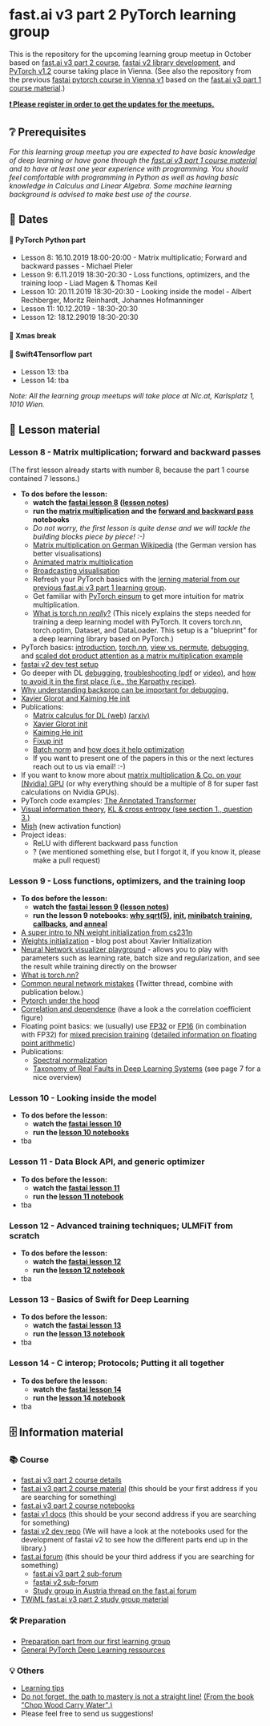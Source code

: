 # fast.ai v3 part 2 PyTorch learning group
This is the repository for the upcoming learning group meetup in October based on [fast.ai v3 part 2 course](https://course.fast.ai/part2), [fastai v2 library development](https://github.com/fastai/fastai_dev), and [PyTorch v1.2](https://pytorch.org) course taking place in Vienna.
(See also the repository from the previous [fastai pytorch course in Vienna v1](https://github.com/MicPie/fastai-pytorch-course-vienna) based on the [fast.ai v3 part 1 course material](https://course.fast.ai).)

**[❗ Please register in order to get the updates for the meetups.](https://docs.google.com/forms/d/e/1FAIpQLScCEnJfFcyLQvT0rGd6HoN4oZf1lAe4ZnfWH1dfnXIQFyAMfQ/viewform)**


## ❔ Prerequisites
*For this learning group meetup you are expected to have basic knowledge of deep learning or have gone through the [fast.ai v3 part 1 course material](https://course.fast.ai) and to have at least one year experience with programming. You should feel comfortable with programming in Python as well as having basic knowledge in Calculus and Linear Algebra. Some machine learning background is advised to make best use of the course.*


## 📅 Dates
#### 🐍 PyTorch Python part
* Lesson 8: 16.10.2019 18:00-20:00 - Matrix multiplicatio; Forward and backward passes - Michael Pieler
* Lesson 9: 6.11.2019 18:30-20:30 - Loss functions, optimizers, and the training loop - Liad Magen & Thomas Keil
* Lesson 10: 20.11.2019 18:30-20:30 - Looking inside the model - Albert Rechberger, Moritz Reinhardt, Johannes Hofmanninger
* Lesson 11: 10.12.2019 - 18:30-20:30
* Lesson 12: 18.12.29019 18:30-20:30
#### 🎄 Xmas break
#### 🧮 Swift4Tensorflow part
* Lesson 13: tba
* Lesson 14: tba

*Note: All the learning group meetups will take place at Nic.at, Karlsplatz 1, 1010 Wien.*


## 📖 Lesson material
### Lesson 8 - Matrix multiplication; forward and backward passes
(The first lesson already starts with number 8, because the part 1 course contained 7 lessons.)
* **To dos before the lesson:**
  * **watch the [fastai lesson 8](https://course.fast.ai/videos/?lesson=8) ([lesson notes](https://forums.fast.ai/t/lesson-8-notes/41442/22))**
  * **run the [matrix multiplication](https://github.com/fastai/course-v3/blob/master/nbs/dl2/01_matmul.ipynb) and the [forward and backward pass](https://github.com/fastai/course-v3/blob/master/nbs/dl2/02_fully_connected.ipynb) notebooks**
  * *Do not worry, the first lesson is quite dense and we will tackle the building blocks piece by piece! :-)*
  * [Matrix multiplication on German Wikipedia](https://de.wikipedia.org/wiki/Matrizenmultiplikation) (the German version has  better visualisations)
  * [Animated matrix multiplication](http://matrixmultiplication.xyz)
  * [Broadcasting visualisation](https://jakevdp.github.io/PythonDataScienceHandbook/02.05-computation-on-arrays-broadcasting.html)
  * Refresh your PyTorch basics with the [lerning material from our previous fast.ai v3 part 1 learning group](https://github.com/MicPie/fastai-pytorch-course-vienna#lesson-1---intro-to-fastai-and-pytorch).
  * Get familiar with [PyTorch einsum](https://rockt.github.io/2018/04/30/einsum) to get more intuition for matrix multiplication.
  * [What is torch.nn *really*?](https://pytorch.org/tutorials/beginner/nn_tutorial.html) (This nicely explains the steps needed for training a deep learning model with PyTorch. It covers torch.nn, torch.optim, Dataset, and DataLoader. This setup is a "blueprint" for a deep learning library based on PyTorch.)
* PyTorch basics: [introduction](https://github.com/MicPie/fastai-pytorch-course-vienna/blob/master/PyTorch_1_Intro.ipynb), [torch.nn](https://github.com/MicPie/fastai-pytorch-course-vienna/blob/master/PyTorch_2_torchnn.ipynb), [view vs. permute](https://github.com/MicPie/pytorch/blob/master/view_and_permute.ipynb), [debugging](https://github.com/MicPie/fastai-pytorch-course-vienna/blob/master/PyTorch_3_debugging.ipynb), and [scaled dot product attention as a matrix multiplication example](https://github.com/MicPie/pytorch/blob/master/attention.ipynb)
* [fastai v2 dev test setup](https://github.com/fastai/fastai_dev/blob/master/dev/00_test.ipynb)
* Go deeper with DL [debugging](https://github.com/MicPie/fastai-pytorch-course-vienna/blob/master/PyTorch_3_debugging.ipynb), [troubleshooting (pdf](https://fullstackdeeplearning.com/assets/slides/fsdl_10_troubleshooting.pdf) or [video)](https://www.youtube.com/watch?v=GwGTwPcG0YM&feature=youtu.be), and [how to avoid it in the first place (i.e., the Karpathy recipe)](http://karpathy.github.io/2019/04/25/recipe/).
* [Why understanding backprop can be important for debugging.](https://medium.com/@karpathy/yes-you-should-understand-backprop-e2f06eab496b)
* [Xavier Glorot and Kaiming He init](https://pouannes.github.io/blog/initialization/)
* Publications:
  * [Matrix calculus for DL (web)](https://explained.ai/matrix-calculus/index.html) [(arxiv)](https://arxiv.org/abs/1802.01528)
  * [Xavier Glorot init](http://proceedings.mlr.press/v9/glorot10a.html)
  * [Kaiming He init](https://arxiv.org/abs/1502.01852)
  * [Fixup init](https://arxiv.org/abs/1901.09321)
  * [Batch norm](https://arxiv.org/pdf/1502.03167) and [how does it help optimization](https://arxiv.org/pdf/1805.11604)
  * If you want to present one of the papers in this or the next lectures reach out to us via email! :-)
* If you want to know more about [matrix multiplication & Co. on your (Nvidia) GPU](https://devblogs.nvidia.com/cutlass-linear-algebra-cuda/) (or why everything should be a multiple of 8 for super fast calculations on Nvidia GPUs).
* PyTorch code examples: [The Annotated Transformer](https://nlp.seas.harvard.edu/2018/04/03/attention.html)
* [Visual information theory](https://colah.github.io/posts/2015-09-Visual-Information/), [KL & cross entropy (see section 1., question 3.)](https://www.depthfirstlearning.com/2018/InfoGAN)
* [Mish](https://forums.fast.ai/t/meet-mish-new-activation-function-possible-successor-to-relu/53299) (new activation function)
* Project ideas:
  * ReLU with different backward pass function
  * ? (we mentioned something else, but I forgot it, if you know it, please make a pull request)

### Lesson 9 - Loss functions, optimizers, and the training loop
* **To dos before the lesson:**
  * **watch the [fastai lesson 9](https://course.fast.ai/videos/?lesson=9) ([lesson notes](https://medium.com/@lankinen/fast-ai-lesson-9-notes-part-2-v3-ca046a1a62ef))**
  * **run the lesson 9 notebooks: [why sqrt(5)](https://github.com/fastai/course-v3/blob/master/nbs/dl2/02a_why_sqrt5.ipynb), [init](https://github.com/fastai/course-v3/blob/master/nbs/dl2/02b_initializing.ipynb), [minibatch training](https://github.com/fastai/course-v3/blob/master/nbs/dl2/03_minibatch_training.ipynb), [callbacks](https://github.com/fastai/course-v3/blob/master/nbs/dl2/04_callbacks.ipynb), and [anneal](https://github.com/fastai/course-v3/blob/master/nbs/dl2/05_anneal.ipynb)**
* [A super intro to NN weight initialization from cs231n](https://cs231n.github.io/neural-networks-2/#init)
* [Weights initialization](https://madaan.github.io/init/) - blog post about Xavier Initialization
* [Neural Network visualizer playground](https://playground.tensorflow.org/) - allows you to play with parameters such as learning rate, batch size and regularization, and see the result while training directly on the browser
* [What is torch.nn?](https://pytorch.org/tutorials/beginner/nn_tutorial.html)
* [Common neural network mistakes](https://twitter.com/karpathy/status/1013244313327681536) (Twitter thread, combine with publication below.)
* [Pytorch under the hood](https://speakerdeck.com/perone/pytorch-under-the-hood)
* [Correlation and dependence](https://en.wikipedia.org/wiki/Correlation_and_dependence) (have a look a the correlation coefficient figure)
* Floating point basics: we (usually) use [FP32](https://en.wikipedia.org/wiki/Single-precision_floating-point_format#IEEE_754_single-precision_binary_floating-point_format:_binary32) or [FP16](https://en.wikipedia.org/wiki/Half-precision_floating-point_format#IEEE_754_half-precision_binary_floating-point_format:_binary16) (in combination with FP32) for [mixed precision training](https://forums.fast.ai/t/mixed-precision-training/20720) ([detailed information on floating point arithmetic](https://docs.oracle.com/cd/E19957-01/806-3568/ncg_goldberg.html))
* Publications:
  * [Spectral normalization](https://arxiv.org/abs/1802.05957)
  * [Taxonomy of Real Faults in Deep Learning Systems](https://arxiv.org/abs/1910.11015) (see page 7 for a nice overview)

### Lesson 10 - Looking inside the model
* **To dos before the lesson:**
  * **watch the [fastai lesson 10](https://course.fast.ai/videos/?lesson=10)**
  * **run the [lesson 10 notebooks]()**
* tba 

### Lesson 11 - Data Block API, and generic optimizer
* **To dos before the lesson:**
  * **watch the [fastai lesson 11](https://course.fast.ai/videos/?lesson=11)**
  * **run the [lesson 11 notebook]()**
* tba 

### Lesson 12 - Advanced training techniques; ULMFiT from scratch
* **To dos before the lesson:**
  * **watch the [fastai lesson 12](https://course.fast.ai/videos/?lesson=12)**
  * **run the [lesson 12 notebook]()**
* tba 

### Lesson 13 - Basics of Swift for Deep Learning
* **To dos before the lesson:**
  * **watch the [fastai lesson 13](https://course.fast.ai/videos/?lesson=13)**
  * **run the [lesson 13 notebook]()**
* tba 

### Lesson 14 - C interop; Protocols; Putting it all together
* **To dos before the lesson:**
  * **watch the [fastai lesson 14](https://course.fast.ai/videos/?lesson=14)**
  * **run the [lesson 14 notebook]()**
* tba 


## 🗄️ Information material
### 📚 Course
* [fast.ai v3 part 2 course details](https://www.fast.ai/2019/06/28/course-p2v3/)
* [fast.ai v3 part 2 course material](https://course.fast.ai/part2) (this should be your first address if you are searching for something)
* [fast.ai v3 part 2 course notebooks](https://github.com/fastai/course-v3/tree/master/nbs/dl2)
* [fastai v1 docs](https://docs.fast.ai) (this should be your second address if you are searching for something)
* [fastai v2 dev repo](https://github.com/fastai/fastai_dev) (We will have a look at the notebooks used for the development of fastai v2 to see how the different parts end up in the library.)
* [fast.ai forum](https://forums.fast.ai) (this should be your third address if you are searching for something)
  * [fast.ai v3 part 2 sub-forum](https://forums.fast.ai/c/part2-v3)
  * [fastai v2 sub-forum](https://forums.fast.ai/c/fastai-users/fastai-v2)
  * [Study group in Austria thread on the fast.ai forum](https://forums.fast.ai/t/study-group-in-austria/26119/10)
* [TWiML fast.ai v3 part 2 study group material](https://github.com/jcatanza/Fastai-Deep-Learning-From-the-Foundations-TWiML-Study-Group)

### 🛠️ Preparation
 * [Preparation part from our first learning group](https://github.com/MicPie/fastai-pytorch-course-vienna/blob/master/README.md#preparation)
 * [General PyTorch Deep Learning ressources](https://github.com/MicPie/fastai-pytorch-course-vienna/blob/master/README.md#general-pytorch-deep-learning-ressources)

### 💡 Others
 * [Learning tips](https://github.com/MicPie/fastai-pytorch-course-vienna/blob/master/README.md#learning-tips)
 * [Do not forget, the path to mastery is not a straight line!](https://pbs.twimg.com/media/CX0hrijUAAABGIA.jpg:large) [(From the book "Chop Wood Carry Water".)](https://www.amazon.com/dp/153698440X)
 * Please feel free to send us suggestions!
